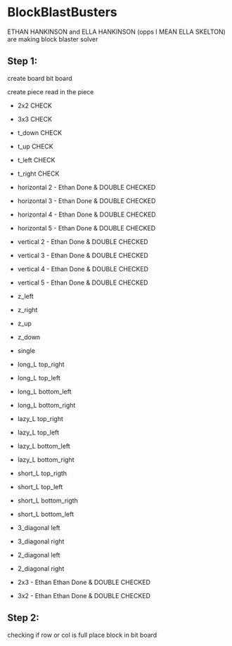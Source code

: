 # BlockBlastBusters

ETHAN HANKINSON and ELLA HANKINSON (opps I MEAN ELLA SKELTON) are making block blaster solver

## Step 1:
create board
bit board

create piece
read in the piece

- 2x2 CHECK
- 3x3 CHECK
- t_down CHECK
-  t_up CHECK
- t_left CHECK
- t_right CHECK

- horizontal 2 - Ethan Done & DOUBLE CHECKED
- horizontal 3 - Ethan Done & DOUBLE CHECKED
- horizontal 4 - Ethan Done & DOUBLE CHECKED
- horizontal 5 - Ethan Done & DOUBLE CHECKED 
- vertical 2 - Ethan Done & DOUBLE CHECKED
- vertical 3 - Ethan Done & DOUBLE CHECKED
- vertical 4 - Ethan Done & DOUBLE CHECKED
- vertical 5 - Ethan Done & DOUBLE CHECKED
- z_left
- z_right
- z_up
- z_down
- single
- long_L top_right
- long_L top_left
- long_L bottom_left
- long_L bottom_right
- lazy_L top_right
- lazy_L top_left
- lazy_L bottom_left
- lazy_L bottom_right
- short_L top_rigth
- short_L top_left
- short_L bottom_rigth
- short_L bottom_left
- 3_diagonal left
- 3_diagonal right
- 2_diagonal left
- 2_diagonal right
- 2x3 - Ethan Ethan Done & DOUBLE CHECKED
- 3x2 - Ethan Ethan Done & DOUBLE CHECKED


## Step 2:
checking if row or col is full
place block in bit board